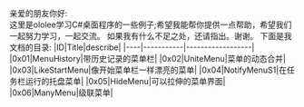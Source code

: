 亲爱的朋友你好:  
    这里是ololee学习C#桌面程序的一些例子;希望我能帮你提供一点帮助，希望我们一起努力学习，一起交流。
如果我有什么不足之处，还请指出。谢谢。
下面是我文档的目录: 
|ID|Title|describe| 
|----|-----------|------------------| 
|0x01|MenuHistory|带历史记录的菜单栏| 
|0x02|UniteMenu|菜单的动态合并| 
|0x03|LikeStartMenu|像开始菜单栏一样漂亮的菜单| 
|0x04|NotifyMenuS1|在任务栏运行的托盘菜单| 
|0x05|HideMenu|可以拉伸的菜单界面| 
|0x06|ManyMenu|级联菜单| 
     